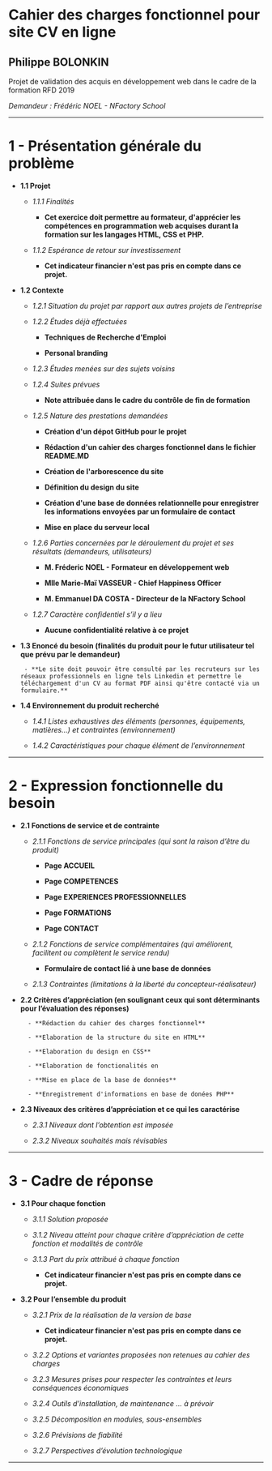 # Cahier des charges fonctionnel pour site CV en ligne #
## Philippe BOLONKIN
Projet de validation des acquis en développement web dans le cadre de la formation RFD 2019

*Demandeur : Frédéric NOEL - NFactory School*

***
# 1 - Présentation générale du problème

 - **1.1 Projet**
 
   - *1.1.1 Finalités*
   
        - **Cet exercice doit permettre au formateur, d'apprécier les compétences en programmation web acquises durant la formation sur les langages HTML, CSS et PHP.**  

   - *1.1.2 Espérance de retour sur investissement*
     
        - **Cet indicateur financier n'est pas pris en compte dans ce projet.**  
     
 - **1.2 Contexte** 
 
   - *1.2.1 Situation du projet par rapport aux autres projets de l’entreprise* 
   
   - *1.2.2 Études déjà effectuées*
   
        - **Techniques de Recherche d'Emploi**
     
        - **Personal branding**
            
   - *1.2.3 Études menées sur des sujets voisins* 
   
   - *1.2.4 Suites prévues* 
   
        - **Note attribuée dans le cadre du contrôle de fin de formation**
     
   - *1.2.5 Nature des prestations demandées*
     
        - **Création d'un dépot GitHub pour le projet**
     
        - **Rédaction d'un cahier des charges fonctionnel dans le fichier README.MD**
     
        - **Création de l'arborescence du site**
     
        - **Définition du design du site**
     
        - **Création d'une base de données relationnelle pour enregistrer les informations envoyées par un formulaire de contact**
     
        - **Mise en place du serveur local**

   - *1.2.6 Parties concernées par le déroulement du projet et ses résultats (demandeurs, utilisateurs)*
   
        - **M. Fréderic NOEL - Formateur en développement web**
     
        - **Mlle Marie-Maï VASSEUR - Chief Happiness Officer**
     
        - **M. Emmanuel DA COSTA - Directeur de la NFactory School**
    
   - *1.2.7 Caractère confidentiel s’il y a lieu* 
     
        - **Aucune confidentialité relative à ce projet**
    
 - **1.3 Enoncé du besoin (finalités du produit pour le futur utilisateur tel que prévu par le demandeur)**
 
        - **Le site doit pouvoir être consulté par les recruteurs sur les réseaux professionnels en ligne tels Linkedin et permettre le téléchargement d'un CV au format PDF ainsi qu'être contacté via un formulaire.**   
 
 - **1.4 Environnement du produit recherché** 
 
   - *1.4.1 Listes exhaustives des éléments (personnes, équipements, matières…) et contraintes (environnement)*
   
   - *1.4.2 Caractéristiques pour chaque élément de l’environnement* 
 
***
# 2 - Expression fonctionnelle du besoin 

 - **2.1 Fonctions de service et de contrainte**

   - *2.1.1 Fonctions de service principales (qui sont la raison d’être du produit)*
   
        - **Page ACCUEIL**
   
        - **Page COMPETENCES**
  
        - **Page EXPERIENCES PROFESSIONNELLES**
  
        - **Page FORMATIONS**
  
        - **Page CONTACT**
   
   - *2.1.2 Fonctions de service complémentaires (qui améliorent, facilitent ou complètent le service rendu)*
   
        - **Formulaire de contact lié à une base de données**
   
   - *2.1.3 Contraintes (limitations à la liberté du concepteur-réalisateur)*
   
 - **2.2 Critères d’appréciation (en soulignant ceux qui sont déterminants pour l’évaluation des réponses)**
 
         - **Rédaction du cahier des charges fonctionnel**
      
         - **Elaboration de la structure du site en HTML**

         - **Elaboration du design en CSS**

         - **Elaboration de fonctionalités en

         - **Mise en place de la base de données**

         - **Enregistrement d'informations en base de donées PHP**
 
 - **2.3 Niveaux des critères d’appréciation et ce qui les caractérise**
 
   - *2.3.1 Niveaux dont l’obtention est imposée* 
   
   - *2.3.2 Niveaux souhaités mais révisables* 
 
***
# 3 - Cadre de réponse

 - **3.1 Pour chaque fonction**
 
   - *3.1.1 Solution proposée* 
   
   - *3.1.2 Niveau atteint pour chaque critère d’appréciation de cette fonction et modalités de contrôle* 
   
   - *3.1.3 Part du prix attribué à chaque fonction* 
   
     - **Cet indicateur financier n'est pas pris en compte dans ce projet.**  
   
 - **3.2 Pour l’ensemble du produit**
 
   - *3.2.1 Prix de la réalisation de la version de base*
   
     - **Cet indicateur financier n'est pas pris en compte dans ce projet.**  
   
   - *3.2.2 Options et variantes proposées non retenues au cahier des charges* 
   

   - *3.2.3 Mesures prises pour respecter les contraintes et leurs conséquences économiques* 
   
   - *3.2.4 Outils d’installation, de maintenance … à prévoir* 
   
   - *3.2.5 Décomposition en modules, sous-ensembles* 
   
   - *3.2.6 Prévisions de fiabilité* 
   
   - *3.2.7 Perspectives d’évolution technologique*
   
***
